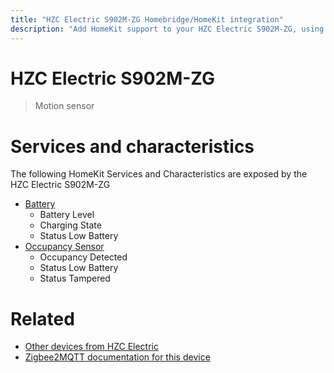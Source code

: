 ```yaml
---
title: "HZC Electric S902M-ZG Homebridge/HomeKit integration"
description: "Add HomeKit support to your HZC Electric S902M-ZG, using Homebridge, Zigbee2MQTT and homebridge-z2m."
---
```

<!---
This file has been GENERATED using src/docgen/docgen.ts
DO NOT EDIT THIS FILE MANUALLY!
-->
# HZC Electric S902M-ZG
> Motion sensor


# Services and characteristics
The following HomeKit Services and Characteristics are exposed by
the HZC Electric S902M-ZG

* [Battery](../../battery.md)
  * Battery Level
  * Charging State
  * Status Low Battery
* [Occupancy Sensor](../../sensors.md)
  * Occupancy Detected
  * Status Low Battery
  * Status Tampered


# Related
* [Other devices from HZC Electric](../index.md#hzc_electric)
* [Zigbee2MQTT documentation for this device](https://www.zigbee2mqtt.io/devices/S902M-ZG.html)